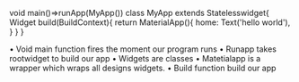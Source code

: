 void main()=>runApp(MyApp())
class MyApp extends Statelesswidget{
Widget build(BuildContext){
return MaterialApp(){
home: Text('hello world'),
}
}
}

•	Void main function fires the moment our program runs
•	Runapp takes rootwidget to build our app
•	Widgets are classes
•	Matetialapp is a wrapper which wraps all designs widgets.
•	Build function build our app
